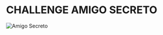 <h1> CHALLENGE AMIGO SECRETO </h1>



![Amigo Secreto](https://github.com/user-attachments/assets/62ca1093-7f61-4e03-9b82-b6515b44a393)
